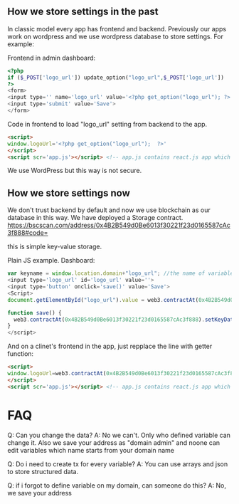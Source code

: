 ## How we store settings in the past
In classic model every app has frontend and backend. Previously our apps work on wordpress and we use wordpress database to store settings. For example:

Frontend in admin dashboard:
```php
<?php 
if ($_POST['logo_url']) update_option("logo_url",$_POST['logo_url'])
?>
<form>
<input type='' name='logo_url' value='<?php get_option("logo_url"); ?>'>
<input type='submit' value='Save'>
</form>
```

Code in frontend to load "logo_url" setting from backend to the app. 
```html
<script>
window.logoUrl='<?php get_option("logo_url");  ?>'
</script>
<script scr='app.js'></script> <!-- app.js contains react.js app which can use "logoUrl" variable to display logo in proper place. 
```

We use WordPress but this way is not secure.

## How we store settings now
We don't trust backend by default and now we use blockchain as our database in this way. We have deployed a Storage contract. 
https://bscscan.com/address/0x4B2B549d0Be6013f30221f23d0165587cAc3f888#code=

this is simple key-value storage. 

Plain JS example. Dashboard:
```js
var keyname = window.location.domain+"logo_url"; //the name of variable to call from storage.
<input type='logo_url' id='logo_url' value=''>
<input type='button' onclick='save()' value='Save'>
<Script>
document.getElementById("logo_url").value = web3.contractAt(0x4B2B549d0Be6013f30221f23d0165587cAc3f888).getData(keyname); 

function save() {
  web3.contractAt(0x4B2B549d0Be6013f30221f23d0165587cAc3f888).setKeyData(keyname,document.getElementById("logo_url").value); 
}
</script>
```

And on a clinet's frontend in the app, just repplace the line with getter function:
```html
<script>
window.logoUrl=web3.contractAt(0x4B2B549d0Be6013f30221f23d0165587cAc3f888).getData(keyname); 
</script>
<script scr='app.js'></script> <!-- app.js contains react.js app which can use "logoUrl" variable to display logo in proper place. 
```

# FAQ
Q: Can you change the data?
A: No we can't. Only who defined variable can change it. Also we save your address as "domain admin" and noone can edit variables which name starts from your domain name

Q: Do i need to create tx for every variable?
A: You can use arrays and json to store structured data. 

Q: if i forgot to define variable on my domain, can someone do this?
A: No, we save your address 
